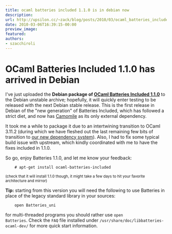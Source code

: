```yaml
---
title: ocaml batteries included 1.1.0 is in debian now
description:
url: http://upsilon.cc/~zack/blog/posts/2010/03/ocaml_batteries_included_1.1.0_is_in_debian_now/
date: 2010-03-06T16:39:15-00:00
preview_image:
featured:
authors:
- szacchiroli
---
```


<h1>OCaml Batteries Included 1.1.0 has arrived in Debian</h1>
<p>I've just uploaded the <strong>Debian package of <a href="https://forge.ocamlcore.org/forum/forum.php?forum_id=552">OCaml
Batteries Included 1.1.0</a></strong> to the Debian unstable
archive; hopefully, it will quickly enter testing to be released
with the next Debian stable release. This is the first release in
Debian of the &quot;new generation&quot; of Batteries Included, which has
followed a strict diet, and now has <a href="http://camomile.sourceforge.net/">Camomile</a> as its only
external dependency.</p>
<p>It took me a while to package it due to an intertwining
transition to OCaml 3.11.2 (during which we have fleshed out the
last remaining few bits of transition to <a href="http://upsilon.cc/~zack/blog/posts/2009/11/Enforcing_type-safe_linking_using_package_dependencies/">
our new dependency system</a>). Also, I had to fix some typical
build issue with upstream, which kindly coordinated with me to have
the fixes included in 1.1.0.</p>
<p>So go, enjoy Batteries 1.1.0, and let me know your feedback:</p>
<pre><code>    # apt-get install ocaml-batteries-included
</code></pre>
<p><small>(check that it will install 1.1.0 though, it might take a
few days to hit your favorite architecture and mirror)</small></p>
<p><strong>Tip:</strong> starting from this version you will need
the following to use Batteries in place of the legacy standard
library in your sources:</p>
<pre><code>    open Batteries_uni
</code></pre>
<p>for multi-threaded programs you should rather use <code>open
Batteries</code>. Check the <code>FAQ</code> file installed under
<code>/usr/share/doc/libbatteries-ocaml-dev/</code> for more quick
start information.</p>


